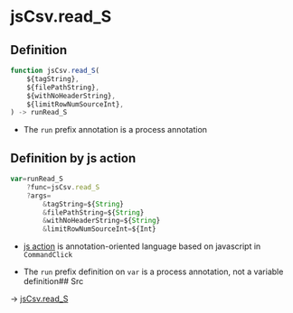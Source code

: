 # jsCsv.read_S

## Definition

```js.js
function jsCsv.read_S(
	${tagString},
	${filePathString},
	${withNoHeaderString},
	${limitRowNumSourceInt},
) -> runRead_S
```

- The `run` prefix annotation is a process annotation
## Definition by js action

```js.js
var=runRead_S
	?func=jsCsv.read_S
	?args=
		&tagString=${String}
		&filePathString=${String}
		&withNoHeaderString=${String}
		&limitRowNumSourceInt=${Int}
```

- [js action](#) is annotation-oriented language based on javascript in `CommandClick`

- The `run` prefix definition on `var` is a process annotation, not a variable definition## Src

-> [jsCsv.read_S](https://github.com/puutaro/CommandClick/blob/master/app/src/main/java/com/puutaro/commandclick/fragment_lib/terminal_fragment/js_interface/JsCsv.kt#L55)


